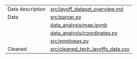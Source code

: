 |                  |                                                                         |
| ---------------- | ----------------------------------------------------------------------- |
| Data description | [src/layoff_dataset_overview.md](/src/layoff_dataset_overview.md)       |
| Data             | [src/parcer.py](/src/parcer.py)                                         |
|                  | [data_analysis/map.ipynb](/data_analysis/map.ipynb)                     |
|                  | [data_analysis/coordinates.py](/data_analysis/coordinates.py)           |
|                  | [src/emploees.py](/src/emploees.py)                                     |
| Cleaned          | [src/cleaned_tech_layoffs_data.csv](/src/cleaned_tech_layoffs_data.csv) |

